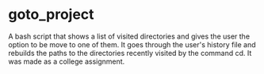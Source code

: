 # goto_project
A bash script that shows a list of visited directories and gives the user the option to be move to one of them.
It goes through the user's history file and rebuilds the paths to the directories recently visited by the command cd.
It was made as a college assignment.
